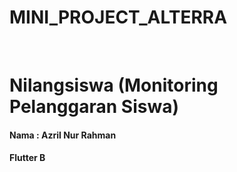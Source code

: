# MINI_PROJECT_ALTERRA
<br>
<h1>Nilangsiswa (Monitoring Pelanggaran Siswa)</h1>
<h4> Nama : Azril Nur Rahman </h4>
<h4> Flutter B </h4>
